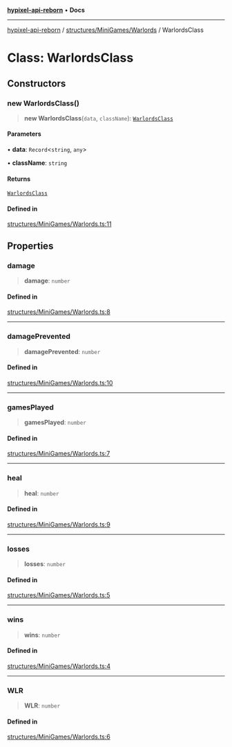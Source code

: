 [**hypixel-api-reborn**](../../../../README.md) • **Docs**

***

[hypixel-api-reborn](../../../../modules.md) / [structures/MiniGames/Warlords](../README.md) / WarlordsClass

# Class: WarlordsClass

## Constructors

### new WarlordsClass()

> **new WarlordsClass**(`data`, `className`): [`WarlordsClass`](WarlordsClass.md)

#### Parameters

• **data**: `Record`\<`string`, `any`\>

• **className**: `string`

#### Returns

[`WarlordsClass`](WarlordsClass.md)

#### Defined in

[structures/MiniGames/Warlords.ts:11](https://github.com/Kathund/REBORN-docs-TEST/blob/226e7f6a62bb6bca87ef0828ac84e9098d59f860/src/structures/MiniGames/Warlords.ts#L11)

## Properties

### damage

> **damage**: `number`

#### Defined in

[structures/MiniGames/Warlords.ts:8](https://github.com/Kathund/REBORN-docs-TEST/blob/226e7f6a62bb6bca87ef0828ac84e9098d59f860/src/structures/MiniGames/Warlords.ts#L8)

***

### damagePrevented

> **damagePrevented**: `number`

#### Defined in

[structures/MiniGames/Warlords.ts:10](https://github.com/Kathund/REBORN-docs-TEST/blob/226e7f6a62bb6bca87ef0828ac84e9098d59f860/src/structures/MiniGames/Warlords.ts#L10)

***

### gamesPlayed

> **gamesPlayed**: `number`

#### Defined in

[structures/MiniGames/Warlords.ts:7](https://github.com/Kathund/REBORN-docs-TEST/blob/226e7f6a62bb6bca87ef0828ac84e9098d59f860/src/structures/MiniGames/Warlords.ts#L7)

***

### heal

> **heal**: `number`

#### Defined in

[structures/MiniGames/Warlords.ts:9](https://github.com/Kathund/REBORN-docs-TEST/blob/226e7f6a62bb6bca87ef0828ac84e9098d59f860/src/structures/MiniGames/Warlords.ts#L9)

***

### losses

> **losses**: `number`

#### Defined in

[structures/MiniGames/Warlords.ts:5](https://github.com/Kathund/REBORN-docs-TEST/blob/226e7f6a62bb6bca87ef0828ac84e9098d59f860/src/structures/MiniGames/Warlords.ts#L5)

***

### wins

> **wins**: `number`

#### Defined in

[structures/MiniGames/Warlords.ts:4](https://github.com/Kathund/REBORN-docs-TEST/blob/226e7f6a62bb6bca87ef0828ac84e9098d59f860/src/structures/MiniGames/Warlords.ts#L4)

***

### WLR

> **WLR**: `number`

#### Defined in

[structures/MiniGames/Warlords.ts:6](https://github.com/Kathund/REBORN-docs-TEST/blob/226e7f6a62bb6bca87ef0828ac84e9098d59f860/src/structures/MiniGames/Warlords.ts#L6)
